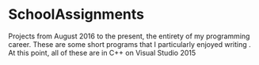 # SchoolAssignments
Projects from August 2016 to the present, the entirety of my programming career. These are some short programs that I particularly enjoyed writing \.
At this point, all of these are in C++ on Visual Studio 2015
